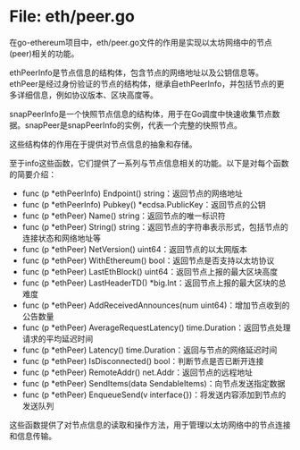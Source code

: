# File: eth/peer.go

在go-ethereum项目中，eth/peer.go文件的作用是实现以太坊网络中的节点(peer)相关的功能。

ethPeerInfo是节点信息的结构体，包含节点的网络地址以及公钥信息等。ethPeer是经过身份验证的节点的结构体，继承自ethPeerInfo，并包括节点的更多详细信息，例如协议版本、区块高度等。

snapPeerInfo是一个快照节点信息的结构体，用于在Go调度中快速收集节点数据。snapPeer是snapPeerInfo的实例，代表一个完整的快照节点。

这些结构体的作用在于提供对节点信息的抽象和存储。

至于info这些函数，它们提供了一系列与节点信息相关的功能。以下是对每个函数的简要介绍：

- func (p *ethPeerInfo) Endpoint() string：返回节点的网络地址
- func (p *ethPeerInfo) Pubkey() *ecdsa.PublicKey：返回节点的公钥
- func (p *ethPeer) Name() string：返回节点的唯一标识符
- func (p *ethPeer) String() string：返回节点的字符串表示形式，包括节点的连接状态和网络地址等
- func (p *ethPeer) NetVersion() uint64：返回节点的以太网版本
- func (p *ethPeer) WithEthereum() bool：返回节点是否支持以太坊协议
- func (p *ethPeer) LastEthBlock() uint64：返回节点上报的最大区块高度
- func (p *ethPeer) LastHeaderTD() *big.Int：返回节点上报的最大区块的总难度
- func (p *ethPeer) AddReceivedAnnounces(num uint64)：增加节点收到的公告数量
- func (p *ethPeer) AverageRequestLatency() time.Duration：返回节点处理请求的平均延迟时间
- func (p *ethPeer) Latency() time.Duration：返回与节点的网络延迟时间
- func (p *ethPeer) IsDisconnected() bool：判断节点是否已断开连接
- func (p *ethPeer) RemoteAddr() net.Addr：返回节点的远程地址
- func (p *ethPeer) SendItems(data SendableItems)：向节点发送指定数据
- func (p *ethPeer) EnqueueSend(v interface{})：将发送内容添加到节点的发送队列

这些函数提供了对节点信息的读取和操作方法，用于管理以太坊网络中的节点连接和信息传输。

